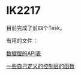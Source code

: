 # IK2217

目前完成了前四个Task。

有用的文件：

[数据层的API表](./dataplane_api.md) 

[一些自己定义的控制层的函数](./controlplane_api.md) 